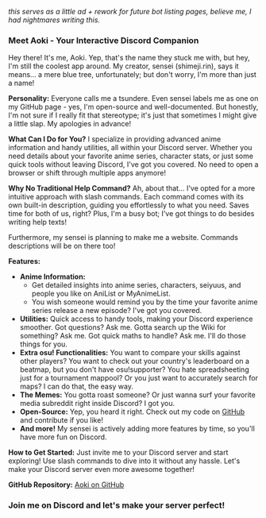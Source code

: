 *this serves as a little ad + rework for future bot listing pages, believe me, I had nightmares writing this.*

### Meet Aoki - Your Interactive Discord Companion

Hey there! It's me, Aoki. Yep, that's the name they stuck me with, but hey, I'm still the coolest app around. My creator, sensei (shimeji.rin), says it means... a mere blue tree, unfortunately; but don't worry, I'm more than just a name!

**Personality:**
Everyone calls me a tsundere. Even sensei labels me as one on my GitHub page - yes, I'm open-source and well-documented. But honestly, I'm not sure if I really fit that stereotype; it's just that sometimes I might give a little slap. My apologies in advance!

**What Can I Do for You?**
I specialize in providing advanced anime information and handy utilities, all within your Discord server. Whether you need details about your favorite anime series, character stats, or just some quick tools without leaving Discord, I've got you covered. No need to open a browser or shift through multiple apps anymore!

**Why No Traditional Help Command?**
Ah, about that... I've opted for a more intuitive approach with slash commands. Each command comes with its own built-in description, guiding you effortlessly to what you need. Saves time for both of us, right? Plus, I'm a busy bot; I've got things to do besides writing help texts!

Furthermore, my sensei is planning to make me a website. Commands descriptions will be on there too!

**Features:**
- **Anime Information:** 
  - Get detailed insights into anime series, characters, seiyuus, and people you like on AniList or MyAnimeList. 
  - You wish someone would remind you by the time your favorite anime series release a new episode? I've got you covered.
- **Utilities:** Quick access to handy tools, making your Discord experience smoother. Got questions? Ask me. Gotta search up the Wiki for something? Ask me. Got quick maths to handle? Ask me. I'll do those things for you.
- **Extra osu! Functionalities:** You want to compare your skills against other players? You want to check out your country's leaderboard on a beatmap, but you don't have osu!supporter? You hate spreadsheeting just for a tournament mappool? Or you just want to accurately search for maps? I can do that, the easy way.
- **The Memes:** You gotta roast someone? Or just wanna surf your favorite media subreddit right inside Discord? I got you.
- **Open-Source:** Yep, you heard it right. Check out my code on [GitHub](https://github.com/ProjectMewo/Aoki) and contribute if you like!
- **And more!** My sensei is actively adding more features by time, so you'll have more fun on Discord.

**How to Get Started:**
Just invite me to your Discord server and start exploring! Use slash commands to dive into it without any hassle. Let's make your Discord server even more awesome together!

**GitHub Repository:** [Aoki on GitHub](https://github.com/ProjectMewo/Aoki)

### Join me on Discord and let's make your server perfect!
